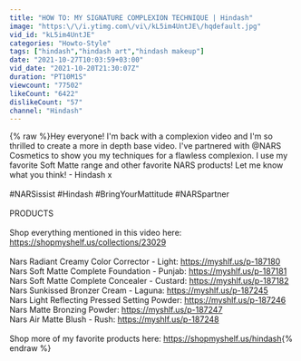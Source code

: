 ```yaml
---
title: "HOW TO: MY SIGNATURE COMPLEXION TECHNIQUE | Hindash"
image: "https:\/\/i.ytimg.com\/vi\/kL5im4UntJE\/hqdefault.jpg"
vid_id: "kL5im4UntJE"
categories: "Howto-Style"
tags: ["hindash","hindash art","hindash makeup"]
date: "2021-10-27T10:03:59+03:00"
vid_date: "2021-10-20T21:30:07Z"
duration: "PT10M1S"
viewcount: "77502"
likeCount: "6422"
dislikeCount: "57"
channel: "Hindash"
---
```

{% raw %}Hey everyone! I'm back with a complexion video and I'm so thrilled to create a more in depth base video. I've partnered with @NARS Cosmetics to show you my techniques for a flawless complexion. I use my favorite Soft Matte range and other favorite NARS products! Let me know what you think! - Hindash x<br /><br />#NARSissist #Hindash #BringYourMattitude #NARSpartner<br /><br />PRODUCTS<br /><br />Shop everything mentioned in this video here: <a rel="nofollow" target="blank" href="https://shopmyshelf.us/collections/23029">https://shopmyshelf.us/collections/23029</a><br /><br />Nars Radiant Creamy Color Corrector - Light: <a rel="nofollow" target="blank" href="https://myshlf.us/p-187180">https://myshlf.us/p-187180</a><br />Nars Soft Matte Complete Foundation - Punjab: <a rel="nofollow" target="blank" href="https://myshlf.us/p-187181">https://myshlf.us/p-187181</a><br />Nars Soft Matte Complete Concealer - Custard: <a rel="nofollow" target="blank" href="https://myshlf.us/p-187182">https://myshlf.us/p-187182</a><br />Nars Sunkissed Bronzer Cream - Laguna: <a rel="nofollow" target="blank" href="https://myshlf.us/p-187245">https://myshlf.us/p-187245</a><br />Nars Light Reflecting Pressed Setting Powder: <a rel="nofollow" target="blank" href="https://myshlf.us/p-187246">https://myshlf.us/p-187246</a><br />Nars Matte Bronzing Powder: <a rel="nofollow" target="blank" href="https://myshlf.us/p-187247">https://myshlf.us/p-187247</a><br />Nars Air Matte Blush - Rush: <a rel="nofollow" target="blank" href="https://myshlf.us/p-187248">https://myshlf.us/p-187248</a><br /><br />Shop more of my favorite products here: <a rel="nofollow" target="blank" href="https://shopmyshelf.us/hindash">https://shopmyshelf.us/hindash</a>{% endraw %}
